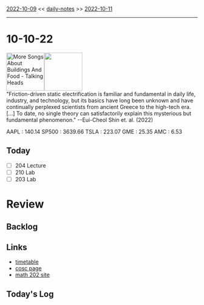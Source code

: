 [2022-10-09](daily_notes/2022-10-09) << [daily-notes](notes/daily-notes.md) >> [2022-10-11](daily_notes/2022-10-11)

---
# 10-10-22
<a href='spotify:album:01RJdKvXyz515O37itqMIJ'><img src='https://i.scdn.co/image/9b19bd8cefe70de0c037f1160f3f4d86d5e411de' alt='More Songs About Buildings And Food - Talking Heads' height=100></a><img src='https://imgs.xkcd.com/comics/easy_or_hard.png' height=100>
<br>"Friction-driven static electrification is familiar and fundamental in daily life, industry, and technology, but its basics have long been unknown and have continually perplexed scientists from ancient Greece to the high-tech era. [...] To date, no single theory can satisfactorily explain this mysterious but fundamental phenomenon." --Eui-Cheol Shin et. al. (2022)

AAPL : 140.14 
SP500 : 3639.66 
TSLA : 223.07
GME : 25.35
AMC : 6.53

## Today

- [ ] 204 Lecture
- [ ] 210 Lab
- [ ] 203 Lab

# Review


## Backlog


## Links
- [timetable](https://i.imgur.com/9ghbvAG.png)
- [cosc page](https://cosc203.cspages.otago.ac.nz)
- [math 202 site](https://www.maths.otago.ac.nz/?resOLAF)

## Today's Log